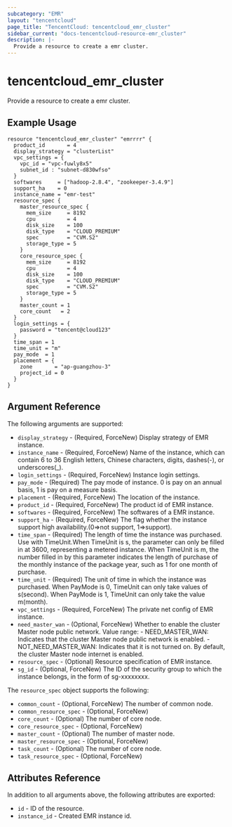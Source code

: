 ```yaml
---
subcategory: "EMR"
layout: "tencentcloud"
page_title: "TencentCloud: tencentcloud_emr_cluster"
sidebar_current: "docs-tencentcloud-resource-emr_cluster"
description: |-
  Provide a resource to create a emr cluster.
---
```


# tencentcloud_emr_cluster

Provide a resource to create a emr cluster.

## Example Usage

```hcl
resource "tencentcloud_emr_cluster" "emrrrr" {
  product_id       = 4
  display_strategy = "clusterList"
  vpc_settings = {
    vpc_id = "vpc-fuwly8x5"
    subnet_id : "subnet-d830wfso"
  }
  softwares     = ["hadoop-2.8.4", "zookeeper-3.4.9"]
  support_ha    = 0
  instance_name = "emr-test"
  resource_spec {
    master_resource_spec {
      mem_size     = 8192
      cpu          = 4
      disk_size    = 100
      disk_type    = "CLOUD_PREMIUM"
      spec         = "CVM.S2"
      storage_type = 5
    }
    core_resource_spec {
      mem_size     = 8192
      cpu          = 4
      disk_size    = 100
      disk_type    = "CLOUD_PREMIUM"
      spec         = "CVM.S2"
      storage_type = 5
    }
    master_count = 1
    core_count   = 2
  }
  login_settings = {
    password = "tencent@cloud123"
  }
  time_span = 1
  time_unit = "m"
  pay_mode  = 1
  placement = {
    zone       = "ap-guangzhou-3"
    project_id = 0
  }
}
```

## Argument Reference

The following arguments are supported:

* `display_strategy` - (Required, ForceNew) Display strategy of EMR instance.
* `instance_name` - (Required, ForceNew) Name of the instance, which can contain 6 to 36 English letters, Chinese characters, digits, dashes(-), or underscores(_).
* `login_settings` - (Required, ForceNew) Instance login settings.
* `pay_mode` - (Required) The pay mode of instance. 0 is pay on an annual basis, 1 is pay on a measure basis.
* `placement` - (Required, ForceNew) The location of the instance.
* `product_id` - (Required, ForceNew) The product id of EMR instance.
* `softwares` - (Required, ForceNew) The softwares of a EMR instance.
* `support_ha` - (Required, ForceNew) The flag whether the instance support high availability.(0=>not support, 1=>support).
* `time_span` - (Required) The length of time the instance was purchased. Use with TimeUnit.When TimeUnit is s, the parameter can only be filled in at 3600, representing a metered instance.
When TimeUnit is m, the number filled in by this parameter indicates the length of purchase of the monthly instance of the package year, such as 1 for one month of purchase.
* `time_unit` - (Required) The unit of time in which the instance was purchased. When PayMode is 0, TimeUnit can only take values of s(second). When PayMode is 1, TimeUnit can only take the value m(month).
* `vpc_settings` - (Required, ForceNew) The private net config of EMR instance.
* `need_master_wan` - (Optional, ForceNew) Whether to enable the cluster Master node public network. Value range:
				- NEED_MASTER_WAN: Indicates that the cluster Master node public network is enabled.
				- NOT_NEED_MASTER_WAN: Indicates that it is not turned on.
				By default, the cluster Master node internet is enabled.
* `resource_spec` - (Optional) Resource specification of EMR instance.
* `sg_id` - (Optional, ForceNew) The ID of the security group to which the instance belongs, in the form of sg-xxxxxxxx.

The `resource_spec` object supports the following:

* `common_count` - (Optional, ForceNew) The number of common node.
* `common_resource_spec` - (Optional, ForceNew) 
* `core_count` - (Optional) The number of core node.
* `core_resource_spec` - (Optional, ForceNew) 
* `master_count` - (Optional) The number of master node.
* `master_resource_spec` - (Optional, ForceNew) 
* `task_count` - (Optional) The number of core node.
* `task_resource_spec` - (Optional, ForceNew) 

## Attributes Reference

In addition to all arguments above, the following attributes are exported:

* `id` - ID of the resource.
* `instance_id` - Created EMR instance id.


